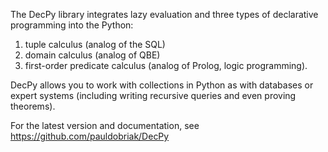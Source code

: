 The DecPy library integrates lazy evaluation and three types of declarative programming into the Python:
1. tuple calculus (analog of the SQL)
2. domain calculus (analog of QBE)
3. first-order predicate calculus (analog of Prolog, logic programming).

DecPy allows you to work with collections in Python as with databases or expert systems (including writing recursive queries and even proving theorems).

For the latest version and documentation, see
https://github.com/pauldobriak/DecPy